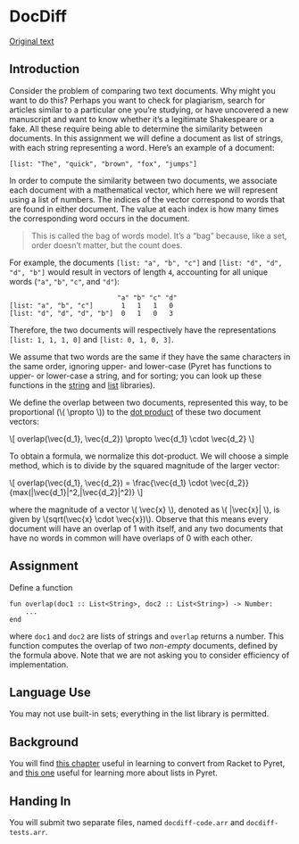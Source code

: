 # DocDiff
[Original text](https://cs.brown.edu/courses/cs019/2018/docdiffdocdiff.html)

## Introduction
Consider the problem of comparing two text documents. Why might you want to do this? Perhaps you want to check for plagiarism, search for articles similar to a particular one you’re studying, or have uncovered a new manuscript and want to know whether it’s a legitimate Shakespeare or a fake. All these require being able to determine the similarity between documents. In this assignment we will define a document as list of strings, with each string representing a word. Here’s an example of a document:

```pyret
[list: "The", "quick", "brown", "fox", "jumps"]
```

In order to compute the similarity between two documents, we associate each document with a mathematical vector, which here we will represent using a list of numbers. The indices of the vector correspond to words that are found in either document. The value at each index is how many times the corresponding word occurs in the document.

> This is called the bag of words model. It’s a “bag” because, like a set, order doesn’t matter, but the count does.

For example, the documents `[list: "a", "b", "c"]` and `[list: "d", "d", "d", "b"]` would result in vectors of length `4`, accounting for all unique words (`"a"`, `"b"`, `"c"`, and `"d"`):

```
                           "a" "b" "c" "d"
[list: "a", "b", "c"]       1   1   1   0
[list: "d", "d", "d", "b"]  0   1   0   3
```

Therefore, the two documents will respectively have the representations `[list: 1, 1, 1, 0]` and `[list: 0, 1, 0, 3]`.

We assume that two words are the same if they have the same characters in the same order, ignoring upper- and lower-case (Pyret has functions to upper- or lower-case a string, and for sorting; you can look up these functions in the [string](http://www.pyret.org/docs/latest/strings.html) and [list](https://www.pyret.org/docs/latest/lists.html) libraries).

We define the overlap between two documents, represented this way, to be proportional (\\( \propto \\)) to the [dot product](https://en.wikipedia.org/wiki/Dot_product) of these two document vectors:

\\[ overlap(\vec{d_1}, \vec{d_2}) \propto \vec{d_1} \cdot \vec{d_2} \\]

To obtain a formula, we normalize this dot-product. We will choose a simple method, which is to divide by the squared magnitude of the larger vector:

\\[ overlap(\vec{d_1}, \vec{d_2}) = \frac{\vec{d_1} \cdot \vec{d_2}}{max(\|\vec{d_1}\|^2,\|\vec{d_2}\|^2)} \\]

where the magnitude of a vector \\( \vec{x} \\), denoted as \\( \|\vec{x}\| \\), is given by \\(sqrt(\vec{x} \cdot \vec{x})\\). Observe that this means every document will have an overlap of 1 with itself, and any two documents that have no words in common will have overlaps of 0 with each other.

## Assignment
Define a function

```pyret
fun overlap(doc1 :: List<String>, doc2 :: List<String>) -> Number:
    ...
end
```

where `doc1` and `doc2` are lists of strings and `overlap` returns a number. This function computes the overlap of two _non-empty_ documents, defined by the formula above.
Note that we are not asking you to consider efficiency of implementation.

## Language Use
You may not use built-in sets; everything in the list library is permitted.

## Background
You will find [this chapter](http://papl.cs.brown.edu/2018/p4rs.html) useful in learning to convert from Racket to Pyret, and [this one](http://papl.cs.brown.edu/2018/processing-lists.html) useful for learning more about lists in Pyret.

## Handing In
You will submit two separate files, named `docdiff-code.arr` and `docdiff-tests.arr`.


